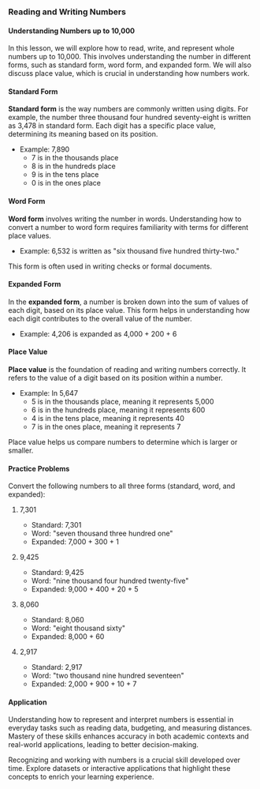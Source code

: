 ### Reading and Writing Numbers

#### Understanding Numbers up to 10,000

In this lesson, we will explore how to read, write, and represent whole numbers up to 10,000. This involves understanding the number in different forms, such as standard form, word form, and expanded form. We will also discuss place value, which is crucial in understanding how numbers work.

#### Standard Form

**Standard form** is the way numbers are commonly written using digits. For example, the number three thousand four hundred seventy-eight is written as 3,478 in standard form. Each digit has a specific place value, determining its meaning based on its position.

- Example: 7,890
  - 7 is in the thousands place
  - 8 is in the hundreds place
  - 9 is in the tens place
  - 0 is in the ones place

#### Word Form

**Word form** involves writing the number in words. Understanding how to convert a number to word form requires familiarity with terms for different place values.

- Example: 6,532 is written as "six thousand five hundred thirty-two."

This form is often used in writing checks or formal documents.

#### Expanded Form

In the **expanded form**, a number is broken down into the sum of values of each digit, based on its place value. This form helps in understanding how each digit contributes to the overall value of the number.

- Example: 4,206 is expanded as 4,000 + 200 + 6

#### Place Value

**Place value** is the foundation of reading and writing numbers correctly. It refers to the value of a digit based on its position within a number.

- Example: In 5,647
  - 5 is in the thousands place, meaning it represents 5,000
  - 6 is in the hundreds place, meaning it represents 600
  - 4 is in the tens place, meaning it represents 40
  - 7 is in the ones place, meaning it represents 7

Place value helps us compare numbers to determine which is larger or smaller.

#### Practice Problems

Convert the following numbers to all three forms (standard, word, and expanded):

1. 7,301
   - Standard: 7,301
   - Word: "seven thousand three hundred one"
   - Expanded: 7,000 + 300 + 1

2. 9,425
   - Standard: 9,425
   - Word: "nine thousand four hundred twenty-five"
   - Expanded: 9,000 + 400 + 20 + 5

3. 8,060
   - Standard: 8,060
   - Word: "eight thousand sixty"
   - Expanded: 8,000 + 60

4. 2,917
   - Standard: 2,917
   - Word: "two thousand nine hundred seventeen"
   - Expanded: 2,000 + 900 + 10 + 7

#### Application

Understanding how to represent and interpret numbers is essential in everyday tasks such as reading data, budgeting, and measuring distances. Mastery of these skills enhances accuracy in both academic contexts and real-world applications, leading to better decision-making.

Recognizing and working with numbers is a crucial skill developed over time. Explore datasets or interactive applications that highlight these concepts to enrich your learning experience.